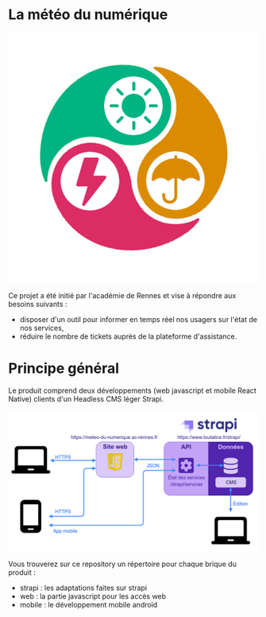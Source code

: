 # La météo du numérique

![La météo du numérique](images/meteo-icon.png "La météo du numérique")

Ce projet a été initié par l'académie de Rennes et vise à répondre aux besoins suivants :
* disposer d'un outil pour informer en temps réel nos usagers sur l'état de nos services,
* réduire le nombre de tickets auprès de la plateforme d'assistance.

# Principe général
Le produit comprend deux développements (web javascript et mobile React Native) clients d'un Headless CMS léger Strapi.

![Architecture simplifiée](images/meteo-github.png "Architecture simplifiée")

Vous trouverez sur ce repository un répertoire pour chaque brique du produit :
* strapi : les adaptations faites sur strapi
* web : la partie javascript pour les accès web
* mobile : le développement mobile androïd
